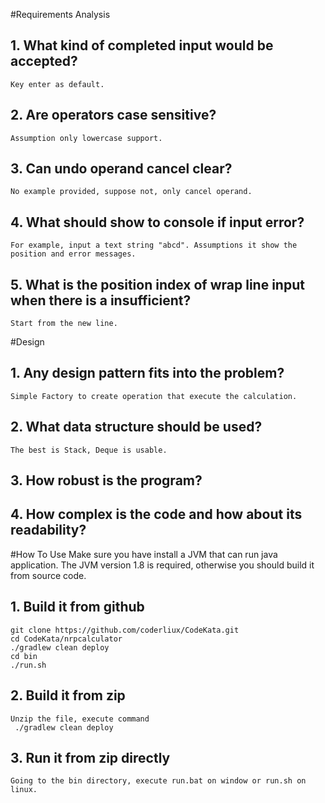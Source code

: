 #Requirements Analysis

## 1. What kind of completed input would be accepted? 
    Key enter as default.
## 2. Are operators case sensitive? 
    Assumption only lowercase support.
## 3. Can undo operand cancel clear? 
    No example provided, suppose not, only cancel operand.
## 4. What should show to console if input error? 
    For example, input a text string "abcd". Assumptions it show the position and error messages.
## 5. What is the position index of wrap line input when there is a insufficient?
    Start from the new line.
    
#Design 
## 1. Any design pattern fits into the problem?
    Simple Factory to create operation that execute the calculation.
## 2. What data structure should be used?
    The best is Stack, Deque is usable.
## 3. How robust is the program?
## 4. How complex is the code and how about its readability?


#How To Use
Make sure you have install a JVM that can run java application.
The JVM version 1.8 is required, otherwise you should build it from source code.
## 1. Build it from github
    git clone https://github.com/coderliux/CodeKata.git
    cd CodeKata/nrpcalculator
    ./gradlew clean deploy
    cd bin
    ./run.sh
## 2. Build it from zip
    Unzip the file, execute command 
     ./gradlew clean deploy
## 3. Run it from zip directly
    Going to the bin directory, execute run.bat on window or run.sh on linux.
 
  
